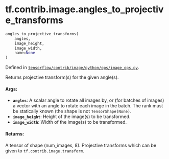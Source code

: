 <div itemscope itemtype="http://developers.google.com/ReferenceObject">
<meta itemprop="name" content="tf.contrib.image.angles_to_projective_transforms" />
</div>

# tf.contrib.image.angles_to_projective_transforms

``` python
angles_to_projective_transforms(
    angles,
    image_height,
    image_width,
    name=None
)
```



Defined in [`tensorflow/contrib/image/python/ops/image_ops.py`](https://www.tensorflow.org/code/tensorflow/contrib/image/python/ops/image_ops.py).

Returns projective transform(s) for the given angle(s).

#### Args:

* <b>`angles`</b>: A scalar angle to rotate all images by, or (for batches of images)
      a vector with an angle to rotate each image in the batch. The rank must
      be statically known (the shape is not `TensorShape(None)`.
* <b>`image_height`</b>: Height of the image(s) to be transformed.
* <b>`image_width`</b>: Width of the image(s) to be transformed.


#### Returns:

A tensor of shape (num_images, 8). Projective transforms which can be given
  to `tf.contrib.image.transform`.